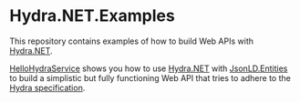 # Hydra.NET.Examples
This repository contains examples of how to build Web APIs with [Hydra.NET](https://github.com/mjhoffmeister/Hydra.NET).

[HelloHydraService](https://github.com/lambdakris/Hydra.NET.Examples/tree/main/HelloHydraService) shows you how to use [Hydra.NET](https://github.com/mjhoffmeister/Hydra.NET) with [JsonLD.Entities](https://github.com/wikibus/JsonLD.Entities) to build a simplistic but fully functioning Web API that tries to adhere to the [Hydra specification](https://www.hydra-cg.com/).
